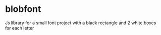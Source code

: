 # blobfont
Js library for a small font project with a black rectangle and 2 white boxes for each letter
